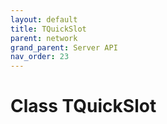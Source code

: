 ```yaml
---
layout: default
title: TQuickSlot
parent: network
grand_parent: Server API
nav_order: 23
---
```


# Class TQuickSlot

